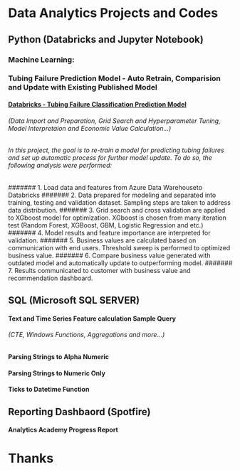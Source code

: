 # Data Analytics Projects and Codes

##    Python (Databricks and Jupyter Notebook)
### Machine Learning:

### Tubing Failure Prediction Model - Auto Retrain, Comparision and Update with Existing Published Model
####  [Databricks - Tubing Failure Classification Prediction Model](https://github.com/dzheng616/data_is_the_new_oil/blob/61b48bb9b1108491578146c883525540afaacd5d/Python/Databricks-Classification%20Prediction%20(XGboost).ipynb)
######  (Data Import and Preparation, Grid Search and Hyperparameter Tuning, Model Interpretaion and Economic Value Calculation...)

######  In this project, the goal is to re-train a model for predicting tubing failures and set up automatic process for further model update. To do so, the following analysis were performed:
####### 1. Load data and features from Azure Data Warehouseto Databricks
####### 2. Data prepared for modeling and separated into training, testing and validation dataset. Sampling steps are taken to address data distribution. 
####### 3. Grid search and cross validation are applied to XGboost model for optimization. XGboost is chosen from many iteration test (Random Forest, XGBoost, GBM, Logistic Regression and etc.) 
####### 4. Model results and feature importance are interpreted for validation. 
####### 5. Business values are calculated based on communication with end users. Threshold sweep is performed to optimized business value. 
####### 6. Compare business value generated with outdated model and automatically update to outperforming model. 
####### 7. Results communicated to customer with business value and recommendation dashboard. 


##    SQL (Microsoft SQL SERVER)

####  Text and Time Series Feature calculation Sample Query
######  (CTE, Windows Functions, Aggregations and more...)
####  Parsing Strings to Alpha Numeric
####  Parsing Strings to Numeric Only
####  Ticks to Datetime Function

##    Reporting Dashbaord (Spotfire)

####  Analytics Academy Progress Report

# Thanks
